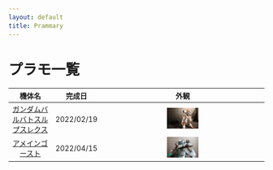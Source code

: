 ```yaml
---
layout: default
title: Prammary
---
```


# プラモ一覧

|  機体名  |  完成日  |  外観  |
| :---: | :---: | :---: |
|  [ガンダムバルバトスルプスレクス](https://san-you.github.io/Prammary/plastic_models_list/gundam_barbatos_lupus_rex.html)  |  2022/02/19  |  <img src="./images/gundam_barbatos_lupus_rex/IMG_0754.JPG" width="20%" height="20%">  |
|  [アメインゴースト](https://san-you.github.io/Prammary/plastic_models_list/amaim_ghost.html)  |  2022/04/15  |  <img src="./images/amaim_ghost/IMG_0802.JPG" width="20%" height="20%">  |
